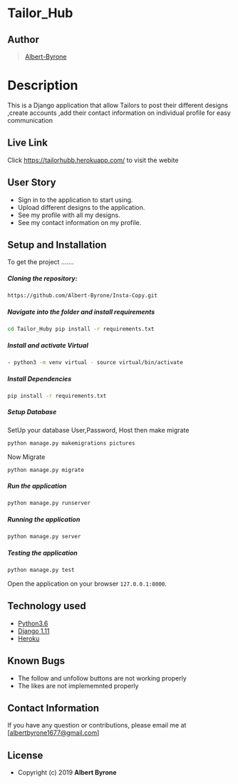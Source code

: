 # Tailor_Hub
## Author  
  
>[Albert-Byrone](https://github.com/Albert-Byrone/Tailor_Hub)  
  
# Description  
This is a Django application that allow Tailors to post their different designs ,create accounts ,add their contact information on individual profile for easy communication
  
##  Live Link  
Click https://tailorhubb.herokuapp.com/ to visit the webite

## User Story  
  
* Sign in to the application to start using.
* Upload different designs  to the application.  
* See my profile with all my designs.
* See my contact information on my profile.

## Setup and Installation  
To get the project .......  
  
##### Cloning the repository:  
 ```bash 
https://github.com/Albert-Byrone/Insta-Copy.git
```
##### Navigate into the folder and install requirements  
 ```bash 
cd Tailor_Huby pip install -r requirements.txt 
```
##### Install and activate Virtual  
 ```bash 
- python3 -m venv virtual - source virtual/bin/activate  
```  
##### Install Dependencies  
 ```bash 
 pip install -r requirements.txt 
```  
 ##### Setup Database  
  SetUp your database User,Password, Host then make migrate  
 ```bash 
python manage.py makemigrations pictures 
 ``` 
 Now Migrate  
 ```bash 
 python manage.py migrate 
```
##### Run the application  
 ```bash 
 python manage.py runserver 
``` 
##### Running the application  
 ```bash 
 python manage.py server 
```
##### Testing the application  
 ```bash 
 python manage.py test 
```
Open the application on your browser `127.0.0.1:8000`.  
  
  
## Technology used  
  
* [Python3.6](https://www.python.org/)  
* [Django 1.11](https://docs.djangoproject.com/en/2.2/)  
* [Heroku](https://heroku.com)  
  
  
## Known Bugs  
* The follow and unfollow buttons are not working properly 
* The likes are not implememnted properly
  
## Contact Information   
If you have any question or contributions, please email me at [albertbyrone1677@gmail.com]  
## License 

* Copyright (c) 2019 **Albert Byrone**